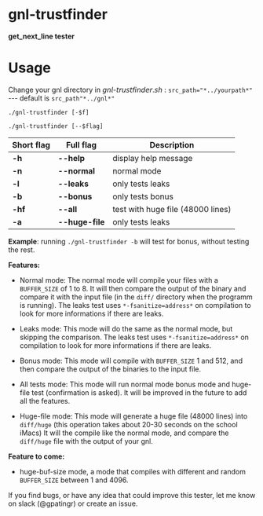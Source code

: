 # gnl-trustfinder

**get_next_line tester**

# Usage

Change your gnl directory in 𝘨𝘯𝘭-𝘵𝘳𝘶𝘴𝘵𝘧𝘪𝘯𝘥𝘦𝘳.𝘴𝘩 :
`src_path="*../yourpath*"` --- default is `src_path"*../gnl*"`


`./gnl-trustfinder [-$f]`

`./gnl-trustfinder [--$flag]`


|Short flag      |Full flag               |Description                        |
|----------------|------------------------|-----------------------------------|
|**-h**          |**--help**              |display help message               |
|**-n**          |**--normal**            |normal mode                        |
|**-l**          |**--leaks**             |only tests leaks                   |
|**-b**          |**--bonus**             |only tests bonus                   |
|**-hf**         |**--all**               |test with huge file (48000 lines)  |
|**-a**          |**--huge-file**         |only tests leaks                   |

**Example**: running `./gnl-trustfinder -b` will test for bonus, without testing the rest.

**Features:**

-   Normal mode: The normal mode will compile your files with a `BUFFER_SIZE` of 1 to 8. It will then compare the output of the binary and compare it with the input file (in the `diff/` directory when the programm is running). The leaks test uses `*-fsanitize=address*` on compilation to look for more informations if there are leaks.
    
-   Leaks mode: This mode will do the same as the normal mode, but skipping the comparison. The leaks test uses `*-fsanitize=address*` on compilation to look for more informations if there are leaks.
    
-   Bonus mode: This mode will compile with `BUFFER_SIZE` 1 and 512, and then compare the output of the binaries to the input file.
    
-   All tests mode: This mode will run normal mode bonus mode and huge-file test (confirmation is asked). It will be improved in the future to add all the features.
    
-   Huge-file mode: This mode will generate a huge file (48000 lines) into `diff/huge` (this operation takes about 20-30 seconds on the school iMacs) It will the compile like the normal mode, and compare the `diff/huge` file with the output of your gnl.
    

**Feature to come:**

-   huge-buf-size mode, a mode that compiles with different and random `BUFFER_SIZE` between 1 and 4096.

If you find bugs, or have any idea that could improve this tester, let me know on slack (@gpatingr) or create an issue.
